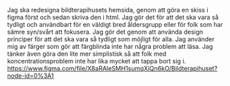 Jag ska redesigna bildterapihusets hemsida, genom att göra en skiss i figma först och sedan skriva den i html. Jag gör det för att det ska vara så tydligt och användbart för en väldigt bred åldersgrupp eller för folk som har sämre syn/svårt att fokusera. Jag gör det genom att använda design principer för att det ska vara så tydligt som möjligt för alla. Jag använder mig av färger som gör att färgblinda inte har några problem att läsa. Jag tänker även göra den lite mer simplistisk så att folk med koncentrationsproblem inte har lika mycket att tappa bort sig i.
https://www.figma.com/file/X8aRAleSMH1sumqXiQn6kO/Bildterapihuset?node-id=0%3A1